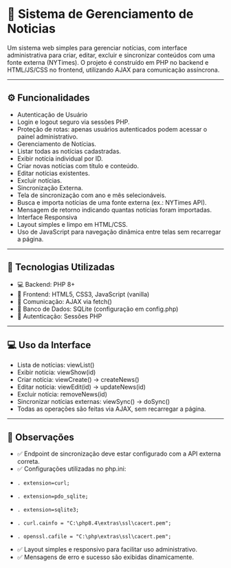 # 📂 Sistema de Gerenciamento de Noticias

Um sistema web simples para gerenciar notícias, com interface administrativa para criar, editar, excluir e sincronizar conteúdos com uma fonte externa (NYTimes).
O projeto é construído em PHP no backend e HTML/JS/CSS no frontend, utilizando AJAX para comunicação assíncrona.

---

## ⚙️ Funcionalidades

- Autenticação de Usuário 
- Login e logout seguro via sessões PHP. 
- Proteção de rotas: apenas usuários autenticados podem acessar o painel administrativo. 
- Gerenciamento de Notícias. 
- Listar todas as notícias cadastradas. 
- Exibir notícia individual por ID. 
- Criar novas notícias com título e conteúdo. 
- Editar notícias existentes.  
- Excluir notícias.  
- Sincronização Externa.
- Tela de sincronização com ano e mês selecionáveis. 
- Busca e importa notícias de uma fonte externa (ex.: NYTimes API). 
- Mensagem de retorno indicando quantas notícias foram importadas. 
- Interface Responsiva 
- Layout simples e limpo em HTML/CSS. 
- Uso de JavaScript para navegação dinâmica entre telas sem recarregar a página. 

---

## 🧱 Tecnologias Utilizadas

- 💻 Backend: PHP 8+
- 🎨 Frontend: HTML5, CSS3, JavaScript (vanilla)
- 🔗 Comunicação: AJAX via fetch()
- 📂 Banco de Dados: SQLite (configuração em config.php)
- 📨 Autenticação: Sessões PHP

---

## 💻 Uso da Interface

- Lista de notícias: viewList()
- Exibir notícia: viewShow(id)
- Criar notícia: viewCreate() → createNews()
- Editar notícia: viewEdit(id) → updateNews(id)
- Excluir notícia: removeNews(id)
- Sincronizar notícias externas: viewSync() → doSync()
- Todas as operações são feitas via AJAX, sem recarregar a página.

---

## 👀 Observações

- ✅ Endpoint de sincronização deve estar configurado com a API externa correta.
- ✅ Configurações utilizadas no php.ini: 
-     . extension=curl;
-     . extension=pdo_sqlite;
-     . extension=sqlite3; 
-     . curl.cainfo = "C:\php8.4\extras\ssl\cacert.pem"; 
-     . openssl.cafile = "C:\php\extras\ssl\cacert.pem"; 
- ✅ Layout simples e responsivo para facilitar uso administrativo.
- ✅ Mensagens de erro e sucesso são exibidas dinamicamente.

